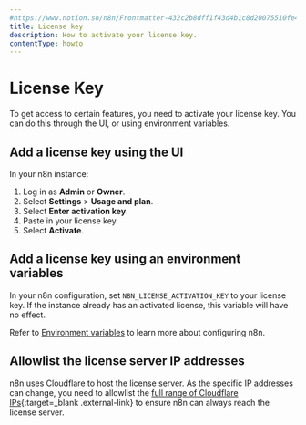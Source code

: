 ```yaml
---
#https://www.notion.so/n8n/Frontmatter-432c2b8dff1f43d4b1c8d20075510fe4
title: License key
description: How to activate your license key.
contentType: howto
---
```


# License Key

To get access to certain features, you need to activate your license key. You can do this through the UI, or using environment variables.

## Add a license key using the UI

In your n8n instance:

1. Log in as **Admin** or **Owner**.
1. Select **Settings** > **Usage and plan**.
1. Select **Enter activation key**.
1. Paste in your license key.
1. Select **Activate**.

## Add a license key using an environment variables

In your n8n configuration, set `N8N_LICENSE_ACTIVATION_KEY` to your license key. If the instance already has an activated license, this variable will have no effect.

Refer to [Environment variables](/hosting/configuration/configuration-methods.md) to learn more about configuring n8n.

## Allowlist the license server IP addresses

n8n uses Cloudflare to host the license server. As the specific IP addresses can change, you need to allowlist the [full range of Cloudflare IPs](https://www.cloudflare.com/ips/){:target=_blank .external-link} to ensure n8n can always reach the license server.
